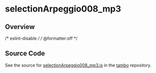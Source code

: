 # selectionArpeggio008_mp3

## Overview

/* eslint-disable */
/* @formatter:off */



## Source Code

See the source for [selectionArpeggio008_mp3.js](https://github.com/phetsims/tambo/blob/main/sounds/selectionArpeggio008_mp3.js) in the [tambo](https://github.com/phetsims/tambo) repository.
